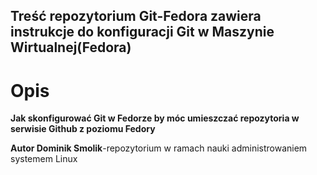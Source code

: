 ## **Treść repozytorium Git-Fedora zawiera instrukcje do konfiguracji Git w Maszynie Wirtualnej(Fedora)**


# **Opis**

 **Jak skonfigurować Git w Fedorze by móc umieszczać repozytoria w serwisie Github z poziomu Fedory**

 **Autor Dominik Smolik**-repozytorium w ramach nauki administrowaniem systemem Linux
